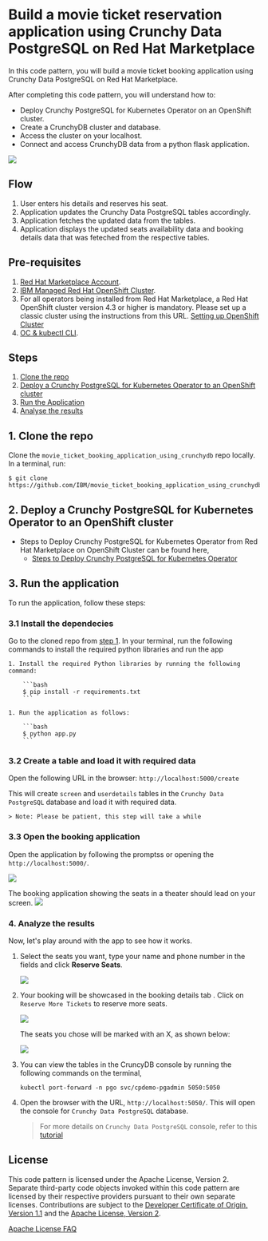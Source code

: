 # Build a movie ticket reservation application using Crunchy Data PostgreSQL on Red Hat Marketplace

In this code pattern, you will build a movie ticket booking application using Crunchy Data PostgreSQL on Red Hat Marketplace.

After completing this code pattern, you will understand how to:

* Deploy Crunchy PostgreSQL for Kubernetes Operator on an OpenShift cluster.
* Create a CrunchyDB cluster and database.
* Access the cluster on your localhost.
* Connect and access CrunchyDB data from a python flask application.   

<!--add an image in this path-->
![](doc/source/images/Architecture.png)

<!--Optionally, add flow steps based on the architecture diagram-->
## Flow

1. User enters his details and reserves his seat.
2. Application updates the Crunchy Data PostgreSQL tables accordingly.
3. Application fetches the updated data from the tables.
4. Application displays the updated seats availability data and booking details data that was feteched from the respective tables. 

## Pre-requisites

1. [Red Hat Marketplace Account](https://marketplace.redhat.com/en-us/registration/om).
2. [IBM Managed Red Hat OpenShift Cluster](https://cloud.ibm.com/kubernetes/catalog/create?platformType=openshift).
3. For all operators being installed from Red Hat Marketplace, a Red Hat OpenShift cluster version 4.3 or higher is mandatory. Please set up a classic cluster using the instructions from this URL. [Setting up OpenShift Cluster](https://cloud.ibm.com/docs/openshift?topic=openshift-getting-started)
4. [OC & kubectl CLI](https://docs.openshift.com/container-platform/3.6/cli_reference/get_started_cli.html).

## Steps

1. [Clone the repo](#1-clone-the-repo)
2. [Deploy a Crunchy PostgreSQL for Kubernetes Operator to an OpenShift cluster](#2-deploy-a-crunchy-postgresql-for-kubernetes-operator-to-an-openshift-cluster)
3. [Run the Application](#3-run-the-application)
4. [Analyse the results](#4-analyse-the-results)

## 1. Clone the repo
<!--EM: What is included in this repo? Is this the application? If so, I wonder if we should change the title since the reader is not truly building an app, but, rather, connecting an app to a database to track movie ticket reservations-->

Clone the `movie_ticket_booking_application_using_crunchydb` repo locally. In a terminal, run:

```
$ git clone https://github.com/IBM/movie_ticket_booking_application_using_crunchydb
```
## 2. Deploy a Crunchy PostgreSQL for Kubernetes Operator to an OpenShift cluster

- Steps to Deploy Crunchy PostgreSQL for Kubernetes Operator from Red Hat Marketplace on OpenShift Cluster can be found here,
  - [Steps to Deploy Crunchy PostgreSQL for Kubernetes Operator](https://developer.ibm.com/tutorials/deploy-a-crunchy-posgresql-kubernetes-operator-red-hat-marketplace-openshift/)

## 3. Run the application

To run the application, follow these steps:

### 3.1 Install the dependecies 
   
Go to the cloned repo from [step 1](#1-clone-the-repo). In your terminal, run the following commands to install the required python libraries and run the app
    
    1. Install the required Python libraries by running the following command:
    
        ```bash
        $ pip install -r requirements.txt
        ```
    
    1. Run the application as follows:
    
        ```bash
        $ python app.py
        ```
 
### 3.2 Create a table and load it with required data
    
Open the following URL in the browser: `http://localhost:5000/create`
    
This will create `screen` and `userdetails` tables in the `Crunchy Data PostgreSQL` database  and load it with required data.
    
    > Note: Please be patient, this step will take a while
    
### 3.3 Open the booking application
   
Open the application by following the promptss or opening the `http://localhost:5000/`.
   
   ![](doc/source/images/create.png)
   
The booking application showing the seats in a theater should lead on your screen.
   ![](doc/source/images/booking.png)
   
    
### 4. Analyze the results

Now, let's play around with the app to see how it works.

1. Select the seats you want, type your name and phone number in the fields and click **Reserve Seats**. 

    ![](doc/source/images/reserveseats.gif)
   
1. Your booking will be showcased in the booking details tab <!--EM: I don't see this tab. DO you mean the Reserved tab?-->. Click on `Reserve More Tickets` to reserve more seats.
   
   ![](doc/source/images/viewusers.gif)
   
    The seats you chose will be marked with an X, as shown below:
   
   ![](doc/source/images/reserved.png)

1. You can view the tables in the CruncyDB console by running the following commands on the terminal,
   
    `kubectl port-forward -n pgo svc/cpdemo-pgadmin 5050:5050`
   
1. Open the browser with the URL, `http://localhost:5050/`. This will open the console for `Crunchy Data PostgreSQL` database.
   
   > For more details on `Crunchy Data PostgreSQL` console, refer to this [tutorial](https://github.com/IBM/perform-crud-operations-using-crunchy-Postgresaql-for-kubernetes-operator-rhm#step-2-perform-crud-operations-on-crunchydb-using-python)
   
   
<!-- keep this -->

## License

This code pattern is licensed under the Apache License, Version 2. Separate third-party code objects invoked within this code pattern are licensed by their respective providers pursuant to their own separate licenses. Contributions are subject to the [Developer Certificate of Origin, Version 1.1](https://developercertificate.org/) and the [Apache License, Version 2](https://www.apache.org/licenses/LICENSE-2.0.txt).

[Apache License FAQ](https://www.apache.org/foundation/license-faq.html#WhatDoesItMEAN)
   
   

